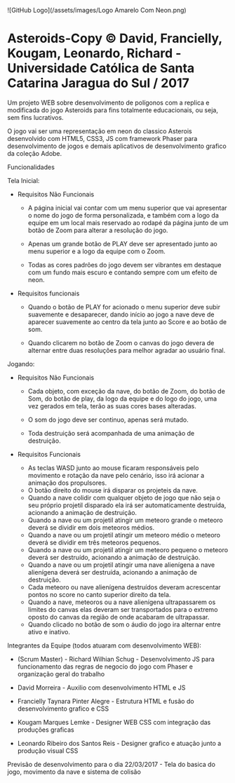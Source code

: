 ![GitHub Logo](/assets/images/Logo Amarelo Com Neon.png)

# Asteroids-Copy © David, Francielly, Kougam, Leonardo, Richard - Universidade Católica de Santa Catarina Jaragua do Sul / 2017

Um projeto WEB sobre desenvolvimento de polígonos com a replica e modificada do jogo Asteroids para fins totalmente educacionais, ou seja, sem fins lucrativos.

O jogo vai ser uma representação em neon do classico Asterois desenvolvido com HTML5, CSS3, JS com framework Phaser para desenvolvimento de jogos e demais aplicativos de desenvolvimento grafico da coleção Adobe.


Funcionalidades

Tela Inicial:

* Requisitos Não Funcionais

  * A página inicial vai contar com um menu superior que vai apresentar o nome do jogo de forma personalizada, e também com a logo da equipe em um local mais reservado ao rodapé da página junto de um botão de Zoom para alterar a resolução do jogo.
  
  * Apenas um grande botão de PLAY deve ser apresentado junto ao menu superior e a logo da equipe com o Zoom.
  
  * Todas as cores padrões do jogo devem ser vibrantes em destaque com um fundo mais escuro e contando sempre com um efeito de neon.

* Requisitos funcionais

  * Quando o botão de PLAY for acionado o menu superior deve subir suavemente e desaparecer, dando início ao jogo a nave deve de aparecer suavemente ao centro da tela junto ao Score e ao botão de som.
  
  * Quando clicarem no botão de Zoom o canvas do jogo devera de alternar entre duas resoluções para melhor agradar ao usuário final.

Jogando:

* Requisitos Não Funcionais
  
  * Cada objeto, com exceção da nave, do botão de Zoom, do botão de Som, do botão de play, da logo da equipe e do logo do jogo, uma vez gerados em tela, terão as suas cores bases alteradas.
  
  * O som do jogo deve ser continuo, apenas será mutado.
  
  * Toda destruição será acompanhada de uma animação de destruição.

* Requisitos Funcionais
  * As teclas WASD junto ao mouse ficaram responsáveis pelo movimento e rotação da nave pelo cenário, isso irá acionar a animação dos propulsores.
  * O botão direito do mouse irá disparar os projeteis da nave.
  * Quando a nave colidir com qualquer objeto de jogo que não seja o seu próprio projetil disparado ela irá ser automaticamente destruída, acionando a animação de destruição.
  * Quando a nave ou um projetil atingir um meteoro grande o meteoro deverá se dividir em dois meteoros médios.
  * Quando a nave ou um projetil atingir um meteoro médio o meteoro deverá se dividir em três meteoros pequenos.
  * Quando a nave ou um projetil atingir um meteoro pequeno o meteoro deverá ser destruído, acionando a animação de destruição.
  * Quando a nave ou um projetil atingir uma nave alienígena a nave alienígena deverá ser destruída, acionando a animação de destruição.
  * Cada meteoro ou nave alienígena destruídos deveram acrescentar pontos no score no canto superior direito da tela.
  * Quando a nave, meteoros ou a nave alienígena ultrapassarem os limites do canvas elas deveram ser transportados para o extremo oposto do canvas da região de onde acabaram de ultrapassar.
  * Quando clicado no botão de som o áudio do jogo ira alternar entre ativo e inativo.





Integrantes da Equipe (todos atuaram com desenvolvimento WEB):

  * (Scrum Master) - Richard Wilhian Schug - Desenvolvimento JS para funcionamento das regras de negocio do jogo com Phaser e organização geral do trabalho


  * David Morreira - Auxilio com desenvolvimento HTML e JS
  
  * Francielly Taynara Pinter Alegre - Estrutura HTML e fusão do desenvolvimento grafico e CSS
  
  * Kougam Marques Lemke - Designer WEB CSS com integração das produções graficas
  
  * Leonardo Ribeiro dos Santos Reis - Designer grafico e atuação junto a produção visual CSS
  
  
Previsão de desenvolvimento para o dia 22/03/2017 - Tela do basica do jogo, movimento da nave e sistema de colisão



